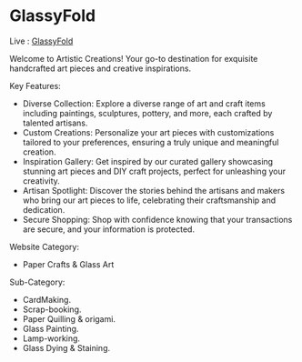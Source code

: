 # GlassyFold

Live : [GlassyFold](https://glassyfold.web.app/)

Welcome to Artistic Creations! Your go-to destination for exquisite handcrafted art pieces and creative inspirations.

Key Features:
- Diverse Collection: Explore a diverse range of art and craft items including paintings, sculptures, pottery, and more, each crafted by talented artisans.
- Custom Creations: Personalize your art pieces with customizations tailored to your preferences, ensuring a truly unique and meaningful creation.
- Inspiration Gallery: Get inspired by our curated gallery showcasing stunning art pieces and DIY craft projects, perfect for unleashing your creativity.
- Artisan Spotlight: Discover the stories behind the artisans and makers who bring our art pieces to life, celebrating their craftsmanship and dedication.
- Secure Shopping: Shop with confidence knowing that your transactions are secure, and your information is protected.


Website Category: 
- Paper Crafts & Glass Art

Sub-Category:

 - CardMaking.
 - Scrap-booking.
 - Paper Quilling & origami.
 - Glass Painting.
 - Lamp-working.
 - Glass Dying & Staining.